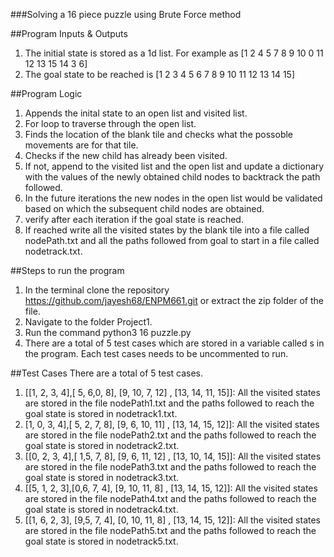 ###Solving a 16 piece puzzle using Brute Force method

##Program Inputs & Outputs
1. The initial state is stored as a 1d list. For example as [1 2 4 5 7 8 9 10 0 11 12 13 15 14 3 6]
2. The goal state to be reached is [1 2 3 4 5 6 7 8 9 10 11 12 13 14 15]


##Program Logic
1. Appends the inital state to an open list and visited list.
2. For loop to traverse through the open list.
3. Finds the location of the blank tile and checks what the possoble movements are for that tile.
4. Checks if the new child has already been visited.
5. If not, append to the visited list and the open list and update a dictionary with the values of the newly obtained child nodes to backtrack the path followed.
6. In the future iterations the new nodes in the open list would be validated based on which the subsequent child nodes are obtained.
7. verify after each iteration if the goal state is reached.
8. If reached write all the visited states by the blank tile into a file called nodePath.txt and all the paths followed from goal to start in a file called nodetrack.txt.

##Steps to run the program
1. In the terminal clone the repository https://github.com/jayesh68/ENPM661.git or extract the zip folder of the file.
2. Navigate to the folder Project1.
3. Run the command python3 16 puzzle.py
4. There are a total of 5 test cases which are stored in a variable called s in the program. Each test cases needs to be uncommented to run.

##Test Cases
There are a total of 5 test cases.
1. [[1, 2, 3, 4],[ 5, 6,0, 8], [9, 10, 7, 12] , [13, 14, 11, 15]]: All the visited states are stored in the file nodePath1.txt and the paths followed to reach the goal state is stored in nodetrack1.txt.
2. [1, 0, 3, 4],[ 5, 2, 7, 8], [9, 6, 10, 11] , [13, 14, 15, 12]]: All the visited states are stored in the file nodePath2.txt and the paths followed to reach the goal state is stored in nodetrack2.txt.
3. [[0, 2, 3, 4],[ 1,5, 7, 8], [9, 6, 11, 12] , [13, 10, 14, 15]]: All the visited states are stored in the file nodePath3.txt and the paths followed to reach the goal state is stored in nodetrack3.txt.
4. [[5, 1, 2, 3],[0,6, 7, 4], [9, 10, 11, 8] , [13, 14, 15, 12]]: All the visited states are stored in the file nodePath4.txt and the paths followed to reach the goal state is stored in nodetrack4.txt.
5. [[1, 6, 2, 3], [9,5, 7, 4], [0, 10, 11, 8] , [13, 14, 15, 12]]: All the visited states are stored in the file nodePath5.txt and the paths followed to reach the goal state is stored in nodetrack5.txt.

